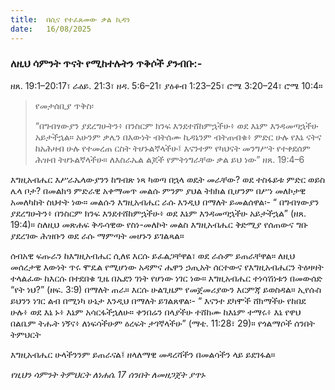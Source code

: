 ```yaml
---
title:  በሲና የተፈጸመው ቃል ኪዳን
date:   16/08/2025
---
```



### ለዚህ ሳምንት ጥናት የሚከተሉትን ጥቅሶች ያንብቡ:- 

ዘጸ. 19:1–20:17፣ ራዕይ. 21:3፣ ዘዳ. 5:6–21፣ ያዕቆብ 1:23–25፣ ሮሜ 3:20–24፣ ሮሜ 10:4።

> <p>የመታሰቢያ ጥቅስ፡</p>
> “በግብፃውያን ያደረግሁትን፥ በንስርም ክንፍ እንደተሸከምኋችሁ፥ ወደ እኔም እንዳመጣኋችሁ አይታችኋል። አሁንም ቃሌን በእውነት ብትሰሙ ኪዳኔንም ብትጠብቁ፥ ምድር ሁሉ የእኔ ናትና ከአሕዛብ ሁሉ የተመረጠ ርስት ትሆኑልኛላችሁ፤ እናንተም የካህናት መንግሥት የተቀደሰም ሕዝብ ትሆኑልኛላችሁ። ለእስራኤል ልጆች የምትነግራቸው ቃል ይህ ነው” ዘጸ. 19:4–6

እግዚአብሔር እሥራኤላውያንን ከግብጽ ነጻ ካወጣ በኋላ ወዴት መራቸው? ወደ ተስፋይቱ ምድር ወይስ ሌላ ቦታ? በመልክዓ ምድራዊ አቀማመጥ መልሱ ምንም ያህል ትክክል ቢሆንም በሥነ መለኮታዊ አመለካከት ስህተት ነው። መልሱን እግዚአብሔር ራሱ እንዲህ በማለት ይመልሰዋል፡- “ በግብፃውያን ያደረግሁትን፥ በንስርም ክንፍ እንደተሸከምኋችሁ፥ ወደ እኔም እንዳመጣኋችሁ አይታችኋል” (ዘጸ. 19:4)። ስለዚህ መጽሐፍ ቅዱሳዊው የስነ-መለኮት መልስ እግዚአብሔር ቅድሚያ የሰጠውና ግቡ ያደረገው ሕዝቡን ወደ ራሱ ማምጣት መሆኑን ይገልጻል።

ሰብአዊ ፍጡራን ከእግዚአብሔር ሲለዩ እርሱ ይፈልጋቸዋል፣ ወደ ራሱም ይጠራቸዋል። ለዚህ መሰረታዊ እውነት ጥሩ ሞዴል የሚሆነው አዳምና ሔዋን ኃጢአት ሰርተውና የእግዚአብሔርን ትዕዛዛት ተላልፈው ከእርሱ በተደበቁ ጊዜ በኤደን ገነት የሆነው ነገር ነው። እግዚአብሔር ተነሳሽነቱን በመውሰድ “የት ነህ?” (ዘፍ. 3:9) በማለት ጠራ። እርሱ ሁልጊዜም የመጀመሪያውን እርምጃ ይወስዳል። ኢየሱስ ይህንን ነገር ልብ በሚነካ ሁኔታ እንዲህ በማለት ይገልጸዋል፡- “ እናንተ ደካሞች ሸክማችሁ የከበደ ሁሉ፥ ወደ እኔ ኑ፥ እኔም አሳርፋችኋለሁ። ቀንበሬን በላያችሁ ተሸከሙ ከእኔም ተማሩ፥ እኔ የዋህ በልቤም ትሑት ነኝና፥ ለነፍሳችሁም ዕረፍት ታገኛላችሁ” (ማቴ. 11:28፣ 29)። የጎልማሶች ሰንበት ትምህርት

እግዚአብሔር ሁላችንንም ይጠራናል፤ ዘላለማዊ መዳረሻችን በመልሳችን ላይ ይደገፋል። 

*የዚህን ሳምንት ትምህርት ለነሐሴ 17 ሰንበት ለመዘጋጀት ያጥኑ*